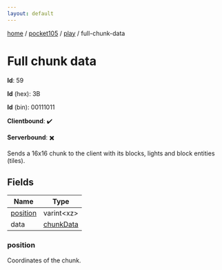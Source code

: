 ```yaml
---
layout: default
---
```


[home](/)  /  [pocket105](/protocol/pocket105)  /  [play](/protocol/pocket105/play)  /  full-chunk-data

# Full chunk data

**Id**: 59

**Id** (hex): 3B

**Id** (bin): 00111011

**Clientbound**: ✔️

**Serverbound**: ✖️

Sends a 16x16 chunk to the client with its blocks, lights and block entities (tiles).

## Fields

Name | Type
---|---
[position](#position) | varint&lt;xz&gt;
data | [chunkData](/protocol/pocket105/types/chunk-data)

### position

Coordinates of the chunk.
